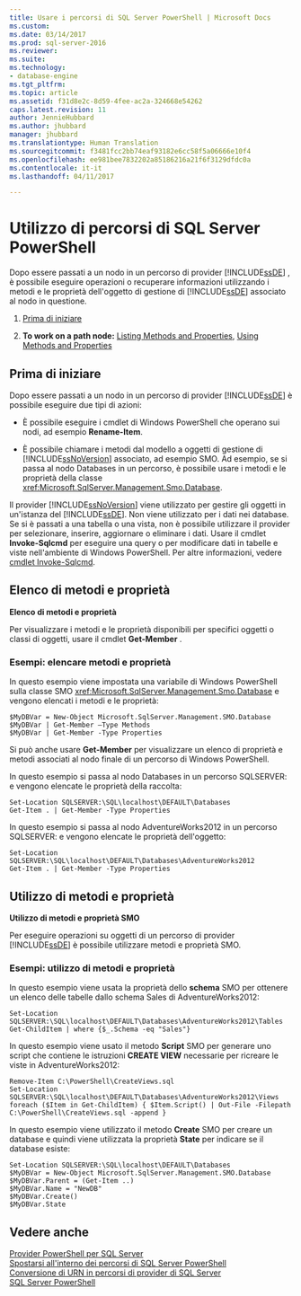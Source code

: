 ```yaml
---
title: Usare i percorsi di SQL Server PowerShell | Microsoft Docs
ms.custom: 
ms.date: 03/14/2017
ms.prod: sql-server-2016
ms.reviewer: 
ms.suite: 
ms.technology:
- database-engine
ms.tgt_pltfrm: 
ms.topic: article
ms.assetid: f31d8e2c-8d59-4fee-ac2a-324668e54262
caps.latest.revision: 11
author: JennieHubbard
ms.author: jhubbard
manager: jhubbard
ms.translationtype: Human Translation
ms.sourcegitcommit: f3481fcc2bb74eaf93182e6cc58f5a06666e10f4
ms.openlocfilehash: ee981bee7832202a85186216a21f6f3129dfdc0a
ms.contentlocale: it-it
ms.lasthandoff: 04/11/2017

---
```

# <a name="work-with-sql-server-powershell-paths"></a>Utilizzo di percorsi di SQL Server PowerShell
  Dopo essere passati a un nodo in un percorso di provider [!INCLUDE[ssDE](../../includes/ssde-md.md)] , è possibile eseguire operazioni o recuperare informazioni utilizzando i metodi e le proprietà dell'oggetto di gestione di [!INCLUDE[ssDE](../../includes/ssde-md.md)] associato al nodo in questione.  
  
1.  [Prima di iniziare](#BeforeYouBegin)  
  
2.  **To work on a path node:**  [Listing Methods and Properties](#ListPropMeth), [Using Methods and Properties](#UsePropMeth)  
  
##  <a name="BeforeYouBegin"></a> Prima di iniziare  
 Dopo essere passati a un nodo in un percorso di provider [!INCLUDE[ssDE](../../includes/ssde-md.md)] è possibile eseguire due tipi di azioni:  
  
-   È possibile eseguire i cmdlet di Windows PowerShell che operano sui nodi, ad esempio **Rename-Item**.  
  
-   È possibile chiamare i metodi dal modello a oggetti di gestione di [!INCLUDE[ssNoVersion](../../includes/ssnoversion-md.md)] associato, ad esempio SMO. Ad esempio, se si passa al nodo Databases in un percorso, è possibile usare i metodi e le proprietà della classe <xref:Microsoft.SqlServer.Management.Smo.Database>.  
  
 Il provider [!INCLUDE[ssNoVersion](../../includes/ssnoversion-md.md)] viene utilizzato per gestire gli oggetti in un'istanza del [!INCLUDE[ssDE](../../includes/ssde-md.md)]. Non viene utilizzato per i dati nei database. Se si è passati a una tabella o una vista, non è possibile utilizzare il provider per selezionare, inserire, aggiornare o eliminare i dati. Usare il cmdlet **Invoke-Sqlcmd** per eseguire una query o per modificare dati in tabelle e viste nell'ambiente di Windows PowerShell. Per altre informazioni, vedere [cmdlet Invoke-Sqlcmd](../../powershell/invoke-sqlcmd-cmdlet.md).  
  
##  <a name="ListPropMeth"></a> Elenco di metodi e proprietà  
 **Elenco di metodi e proprietà**  
  
 Per visualizzare i metodi e le proprietà disponibili per specifici oggetti o classi di oggetti, usare il cmdlet **Get-Member** .  
  
### <a name="examples-listing-methods-and-properties"></a>Esempi: elencare metodi e proprietà  
 In questo esempio viene impostata una variabile di Windows PowerShell sulla classe SMO <xref:Microsoft.SqlServer.Management.Smo.Database> e vengono elencati i metodi e le proprietà:  
  
```  
$MyDBVar = New-Object Microsoft.SqlServer.Management.SMO.Database  
$MyDBVar | Get-Member –Type Methods  
$MyDBVar | Get-Member -Type Properties  
```  
  
 Si può anche usare **Get-Member** per visualizzare un elenco di proprietà e metodi associati al nodo finale di un percorso di Windows PowerShell.  
  
 In questo esempio si passa al nodo Databases in un percorso SQLSERVER: e vengono elencate le proprietà della raccolta:  
  
```  
Set-Location SQLSERVER:\SQL\localhost\DEFAULT\Databases  
Get-Item . | Get-Member -Type Properties  
```  
  
 In questo esempio si passa al nodo AdventureWorks2012 in un percorso SQLSERVER: e vengono elencate le proprietà dell'oggetto:  
  
```  
Set-Location SQLSERVER:\SQL\localhost\DEFAULT\Databases\AdventureWorks2012  
Get-Item . | Get-Member -Type Properties  
```  
  
##  <a name="UsePropMeth"></a> Utilizzo di metodi e proprietà  
 **Utilizzo di metodi e proprietà SMO**  
  
 Per eseguire operazioni su oggetti di un percorso di provider [!INCLUDE[ssDE](../../includes/ssde-md.md)] è possibile utilizzare metodi e proprietà SMO.  
  
### <a name="examples-using-methods-and-properties"></a>Esempi: utilizzo di metodi e proprietà  
 In questo esempio viene usata la proprietà dello **schema** SMO per ottenere un elenco delle tabelle dallo schema Sales di AdventureWorks2012:  
  
```  
Set-Location SQLSERVER:\SQL\localhost\DEFAULT\Databases\AdventureWorks2012\Tables  
Get-ChildItem | where {$_.Schema -eq "Sales"}  
```  
  
 In questo esempio viene usato il metodo **Script** SMO per generare uno script che contiene le istruzioni **CREATE VIEW** necessarie per ricreare le viste in AdventureWorks2012:  
  
```  
Remove-Item C:\PowerShell\CreateViews.sql  
Set-Location SQLSERVER:\SQL\localhost\DEFAULT\Databases\AdventureWorks2012\Views  
foreach ($Item in Get-ChildItem) { $Item.Script() | Out-File -Filepath C:\PowerShell\CreateViews.sql -append }  
```  
  
 In questo esempio viene utilizzato il metodo **Create** SMO per creare un database e quindi viene utilizzata la proprietà **State** per indicare se il database esiste:  
  
```  
Set-Location SQLSERVER:\SQL\localhost\DEFAULT\Databases  
$MyDBVar = New-Object Microsoft.SqlServer.Management.SMO.Database  
$MyDBVar.Parent = (Get-Item ..)  
$MyDBVar.Name = "NewDB"  
$MyDBVar.Create()  
$MyDBVar.State  
```  
  
## <a name="see-also"></a>Vedere anche  
 [Provider PowerShell per SQL Server](../../relational-databases/scripting/sql-server-powershell-provider.md)   
 [Spostarsi all'interno dei percorsi di SQL Server PowerShell](../../relational-databases/scripting/navigate-sql-server-powershell-paths.md)   
 [Conversione di URN in percorsi di provider di SQL Server](../../relational-databases/scripting/convert-urns-to-sql-server-provider-paths.md)   
 [SQL Server PowerShell](../../relational-databases/scripting/sql-server-powershell.md)  
  
  
